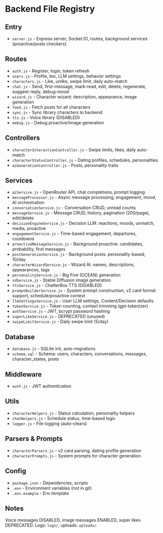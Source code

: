 # Backend File Registry

## Entry
- `server.js` - Express server, Socket.IO, routes, background services (proactive/posts checkers)

## Routes
- `auth.js` - Register, login, token refresh
- `users.js` - Profile, bio, LLM settings, behavior settings
- `characters.js` - Like, unlike, swipe limit, daily auto-match
- `chat.js` - Send, first-message, mark-read, edit, delete, regenerate, suggest-reply, debug-mood
- `wizard.js` - Character wizard: description, appearance, image generation
- `feed.js` - Fetch posts for all characters
- `sync.js` - Sync library characters to backend
- `tts.js` - Voice library (DISABLED)
- `debug.js` - Debug proactive/image generation

## Controllers
- `characterInteractionController.js` - Swipe limits, likes, daily auto-match
- `characterStatusController.js` - Dating profiles, schedules, personalities
- `aiGenerationController.js` - Posts, personality traits

## Services
- `aiService.js` - OpenRouter API, chat completions, prompt logging
- `messageProcessor.js` - Async message processing, engagement, mood, AI orchestration
- `conversationService.js` - Conversation CRUD, unread counts
- `messageService.js` - Message CRUD, history, pagination (200/page), edit/delete
- `decisionEngineService.js` - Decision LLM: reactions, moods, unmatch, media, proactive
- `engagementService.js` - Time-based engagement, departures, cooldowns
- `proactiveMessageService.js` - Background proactive: candidates, probability, first messages
- `postGenerationService.js` - Background posts: personality-based, 10/day
- `characterWizardService.js` - Wizard AI: names, descriptions, appearances, tags
- `personalityService.js` - Big Five (OCEAN) generation
- `sdService.js` - Stable Diffusion image generation
- `ttsService.js` - ChatterBox TTS (DISABLED)
- `promptBuilderService.js` - System prompt construction, v2 card format support, schedule/proactive context
- `llmSettingsService.js` - User LLM settings, Content/Decision defaults
- `tokenService.js` - Token counting, context trimming (gpt-tokenizer)
- `authService.js` - JWT, bcrypt password hashing
- `superLikeService.js` - DEPRECATED (unused)
- `swipeLimitService.js` - Daily swipe limit (5/day)

## Database
- `database.js` - SQLite init, auto-migrations
- `schema.sql` - Schema: users, characters, conversations, messages, character_states, posts

## Middleware
- `auth.js` - JWT authentication

## Utils
- `characterHelpers.js` - Status calculation, personality helpers
- `chatHelpers.js` - Schedule status, time-based logic
- `logger.js` - File logging (auto-clears)

## Parsers & Prompts
- `characterParsers.js` - v2 card parsing, dating profile generation
- `characterPrompts.js` - System prompts for character generation

## Config
- `package.json` - Dependencies, scripts
- `.env` - Environment variables (not in git)
- `.env.example` - Env template

## Notes
Voice messages DISABLED, image messages ENABLED, super likes DEPRECATED. Logs: `logs/`, uploads: `uploads/`.
